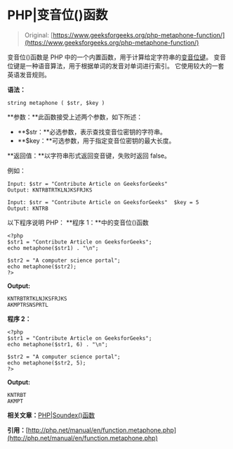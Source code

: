 # PHP|变音位()函数

> Original: [https://www.geeksforgeeks.org/php-metaphone-function/](https://www.geeksforgeeks.org/php-metaphone-function/)

变音位()函数是 PHP 中的一个内置函数，用于计算给定字符串的[变音位键](https://en.wikipedia.org/wiki/Metaphone)。 变音位键是一种语音算法，用于根据单词的发音对单词进行索引。 它使用较大的一套英语发音规则。

**语法：**

```
string metaphone ( $str, $key )
```

**参数：**此函数接受上述两个参数，如下所述：

*   **$str：**必选参数，表示查找变音位密钥的字符串。
*   **$key：**可选参数，用于指定变音位密钥的最大长度。

**返回值：**以字符串形式返回变音键，失败时返回 false。

例如：

```
Input: $str = "Contribute Article on GeeksforGeeks"
Output: KNTRBTRTKLNJKSFRJKS

Input: $str = "Contribute Article on GeeksforGeeks"  $key = 5
Output: KNTRB

```

以下程序说明 PHP：
**程序 1：**中的变音位()函数

```
<?php
$str1 = "Contribute Article on GeeksforGeeks";
echo metaphone($str1) . "\n";

$str2 = "A computer science portal";
echo metaphone($str2);
?>
```

**Output:**

```
KNTRBTRTKLNJKSFRJKS
AKMPTRSNSPRTL

```

**程序 2：**

```
<?php
$str1 = "Contribute Article on GeeksforGeeks";
echo metaphone($str1, 6) . "\n";

$str2 = "A computer science portal";
echo metaphone($str2, 5);
?>
```

**Output:**

```
KNTRBT
AKMPT

```

**相关文章：**[PHP|Soundex()函数](https://www.geeksforgeeks.org/php-soundex-function/)

**引用：**[http://php.net/manual/en/function.metaphone.php](http://php.net/manual/en/function.metaphone.php)